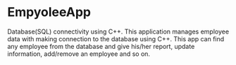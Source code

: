 # EmpyoleeApp
Database(SQL) connectivity using C++. This application manages employee data with making connection to the database using C++. This app can find any employee from the database and give his/her report, update information, add/remove an employee and so on.
